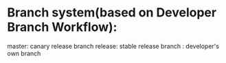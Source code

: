 # Branch system(based on Developer Branch Workflow):
master: canary release branch
release: stable release branch
<developer>: developer's own branch
